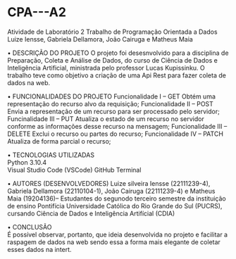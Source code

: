 # CPA---A2
Atividade de Laboratório 2
Trabalho de Programação Orientada a Dados    
Luize Iensse, Gabriela Dellamora, João Cairuga e Matheus Maia

  • DESCRIÇÃO DO PROJETO
O projeto foi desesnvolvido para  a disciplina de Preparação, Coleta e Análise de Dados, do curso de Ciência de Dados e Inteligência Artificial, ministrada pelo professor Lucas Kupissinku. O trabalho teve como objetivo a criação de uma Api Rest para fazer coleta de dados na web.  

  • FUNCIONALIDADES  DO PROJETO 
Funcionalidade I – GET Obtém uma representação do recurso alvo da requisição; 
Funcionalidade II – POST Envia a representação de um recurso para ser processado pelo servidor;  
Funcinalidade III – PUT Atualiza o estado de um recurso no servidor conforme as informações desse recurso na mensagem; 
Funcionalidade III – DELETE Exclui o recurso ou partes do recurso; 
Funcionalidade IV – PATCH Atualiza de forma parcial o recurso; 
      
  • TECNOLOGIAS UTILIZADAS  
      Python 3.10.4  
      Visual Studio Code (VSCode) 
      GitHub 
      Terminal
      
  • AUTORES (DESENVOLVEDORES) 
 	Luize silveira Iensse (22111239-4), Gabriela Dellamora (22110104-1), João Cairuga (22111239-4) e Matheus Maia (19204136)– Estudantes do segunodo terceiro semestre da instituição de ensino Pontifícia Universidade Católica do Rio 	Grande do Sul (PUCRS), cursando Ciência de Dados e Inteligência Artifícial (CDIA)
      
  • CONCLUSÃO  
	É possível observar, portanto, que ideia desenvolvida no projeto e facilitar a raspagem de dados na web sendo essa a forma mais elegante de coletar esses dados na intert.
